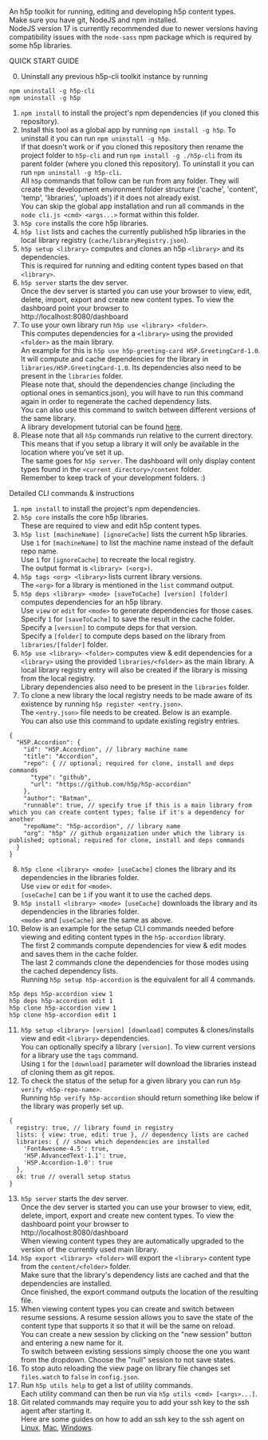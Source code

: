 An h5p toolkit for running, editing and developing h5p content types.  
Make sure you have git, NodeJS and npm installed.  
NodeJS version 17 is currently recommended due to newer versions having compatibility issues with the `node-sass` npm package which is required by some h5p libraries.  

QUICK START GUIDE

0. Uninstall any previous h5p-cli toolkit instance by running  
```
npm uninstall -g h5p-cli
npm uninstall -g h5p
```  
1. `npm install` to install the project's npm dependencies (if you cloned this repository).  
2. Install this tool as a global app by running `npm install -g h5p`. To uninstall it you can run `npm uninstall -g h5p`.  
If that doesn't work or if you cloned this repository then rename the project folder to `h5p-cli` and run `npm install -g ./h5p-cli` from its parent folder (where you cloned this repository). To uninstall it you can run `npm uninstall -g h5p-cli`.  
All `h5p` commands that follow can be run from any folder. They will create the development environment folder structure ('cache', 'content', 'temp', 'libraries', 'uploads') if it does not already exist.  
You can skip the global app installation and run all commands in the `node cli.js <cmd> <args...>` format within this folder.  
3. `h5p core` installs the core h5p libraries.  
4. `h5p list` lists and caches the currently published h5p libraries in the local library registry (`cache/libraryRegistry.json`).  
5. `h5p setup <library>` computes and clones an h5p `<library>` and its dependencies.  
This is required for running and editing content types based on that `<library>`.  
6. `h5p server` starts the dev server.  
Once the dev server is started you can use your browser to view, edit, delete, import, export and create new content types. To view the dashboard point your browser to  
http://localhost:8080/dashboard  
7. To use your own library run `h5p use <library> <folder>`.  
This computes dependencies for a `<library>` using the provided `<folder>` as the main library.  
An example for this is `h5p use h5p-greeting-card H5P.GreetingCard-1.0`. It will compute and cache dependencies for the library in `libraries/H5P.GreetingCard-1.0`. Its dependencies also need to be present in the `libraries` folder.  
Please note that, should the dependencies change (including the optional ones in semantics.json), you will have to run this command again in order to regenerate the cached dependency lists.  
You can also use this command to switch between different versions of the same library.  
A library development tutorial can be found [here](https://h5p.org/library-development).  
8. Please note that all `h5p` commands run relative to the current directory.  
This means that if you setup a library it will only be available in the location where you've set it up.  
The same goes for `h5p server`. The dashboard will only display content types found in the `<current_directory>/content` folder.  
Remember to keep track of your development folders. :)  

Detailed CLI commands & instructions

1. `npm install` to install the project's npm dependencies.  
2. `h5p core` installs the core h5p libraries.  
These are required to view and edit h5p content types.  
3. `h5p list [machineName] [ignoreCache]` lists the current h5p libraries.  
Use `1` for `[machineName]` to list the machine name instead of the default repo name.  
Use `1` for `[ignoreCache]` to recreate the local registry.  
The output format is `<library> (<org>)`.  
4. `h5p tags <org> <library>` lists current library versions.  
The `<org>` for a library is mentioned in the `list` command output.  
5. `h5p deps <library> <mode> [saveToCache] [version] [folder]` computes dependencies for an h5p library.  
Use `view` or `edit` for `<mode>` to generate dependencies for those cases.  
Specify `1` for `[saveToCache]` to save the result in the cache folder.  
Specify a `[version]` to compute deps for that version.  
Specify a `[folder]` to compute deps based on the library from `libraries/[folder]` folder.  
6. `h5p use <library> <folder>` computes view & edit dependencies for a `<library>` using the provided `libraries/<folder>` as the main library. A local library registry entry will also be created if the library is missing from the local registry.  
Library dependencies also need to be present in the `libraries` folder.  
7. To clone a new library the local registry needs to be made aware of its existence by running `h5p register <entry.json>`.  
The `<entry.json>` file needs to be created. Below is an example.  
You can also use this command to update existing registry entries.  
```
{
  "H5P.Accordion": {
    "id": "H5P.Accordion", // library machine name
    "title": "Accordion",
    "repo": { // optional; required for clone, install and deps commands
      "type": "github",
      "url": "https://github.com/h5p/h5p-accordion"
    },
    "author": "Batman",
    "runnable": true, // specify true if this is a main library from which you can create content types; false if it's a dependency for another
    "repoName": "h5p-accordion", // library name
    "org": "h5p" // github organization under which the library is published; optional; required for clone, install and deps commands
  }
}
```
8. `h5p clone <library> <mode> [useCache]` clones the library and its dependencies in the libraries folder.  
Use `view` or `edit` for `<mode>`.  
`[useCache]` can be `1` if you want it to use the cached deps.  
9. `h5p install <library> <mode> [useCache]` downloads the library and its dependencies in the libraries folder.  
`<mode>` and `[useCache]` are the same as above.  
10. Below is an example for the setup CLI commands needed before viewing and editing content types in the `h5p-accordion` library.  
The first 2 commands compute dependencies for view & edit modes and saves them in the cache folder.  
The last 2 commands clone the dependencies for those modes using the cached dependency lists.  
Running `h5p setup h5p-accordion` is the equivalent for all 4 commands.  
```
h5p deps h5p-accordion view 1
h5p deps h5p-accordion edit 1
h5p clone h5p-accordion view 1
h5p clone h5p-accordion edit 1
```
11. `h5p setup <library> [version] [download]` computes & clones/installs view and edit `<library>` dependencies.  
You can optionally specify a library `[version]`. To view current versions for a library use the `tags` command.  
Using `1` for the `[download]` parameter will download the libraries instead of cloning them as git repos.  
12. To check the status of the setup for a given library you can run `h5p verify <h5p-repo-name>`.  
Running `h5p verify h5p-accordion` should return something like below if the library was properly set up.  
```
{
  registry: true, // library found in registry
  lists: { view: true, edit: true }, // dependency lists are cached
  libraries: { // shows which dependencies are installed
    'FontAwesome-4.5': true,
    'H5P.AdvancedText-1.1': true,
    'H5P.Accordion-1.0': true
  },
  ok: true // overall setup status
}

```
13. `h5p server` starts the dev server.  
Once the dev server is started you can use your browser to view, edit, delete, import, export and create new content types. To view the dashboard point your browser to  
http://localhost:8080/dashboard  
When viewing content types they are automatically upgraded to the version of the currently used main library.  
14. `h5p export <library> <folder>` will export the `<library>` content type from the `content/<folder>` folder.  
Make sure that the library's dependency lists are cached and that the dependencies are installed.  
Once finished, the export command outputs the location of the resulting file.  
15. When viewing content types you can create and switch between resume sessions. A resume session allows you to save the state of the content type that supports it so that it will be the same on reload.  
You can create a new session by clicking on the "new session" button and entering a new name for it.  
To switch between existing sessions simply choose the one you want from the dropdown. Choose the "null" session to not save states.  
16. To stop auto reloading the view page on library file changes set `files.watch` to `false` in `config.json`.  
17. Run `h5p utils help` to get a list of utility commands.  
Each utility command can then be run via `h5p utils <cmd> [<args>...]`.  
18. Git related commands may require you to add your ssh key to the ssh agent after starting it.  
Here are some guides on how to add an ssh key to the ssh agent on [Linux](https://docs.github.com/en/enterprise-cloud@latest/authentication/connecting-to-github-with-ssh/generating-a-new-ssh-key-and-adding-it-to-the-ssh-agent#adding-your-ssh-key-to-the-ssh-agent), [Mac](https://docs.github.com/en/enterprise-cloud@latest/authentication/connecting-to-github-with-ssh/generating-a-new-ssh-key-and-adding-it-to-the-ssh-agent?platform=mac#adding-your-ssh-key-to-the-ssh-agent), [Windows](https://docs.github.com/en/enterprise-cloud@latest/authentication/connecting-to-github-with-ssh/generating-a-new-ssh-key-and-adding-it-to-the-ssh-agent?platform=windows#adding-your-ssh-key-to-the-ssh-agent).  
